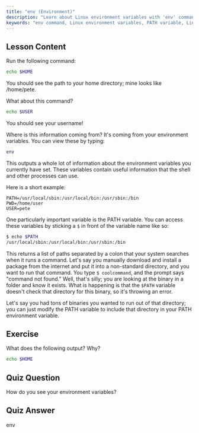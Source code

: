 ```yaml
---
title: "env (Environment)"
description: "Learn about Linux environment variables with 'env' command. Understand PATH, HOME, and USER variables. Get a beginner's guide to managing your Linux environment."
keywords: "env command, Linux environment variables, PATH variable, Linux tutorial, beginner Linux, shell variables, Linux guide"
---
```


## Lesson Content

Run the following command:

```bash
echo $HOME
```

You should see the path to your home directory; mine looks like /home/pete.

What about this command?

```bash
echo $USER
```

You should see your username!

Where is this information coming from? It's coming from your environment variables. You can view these by typing:

```bash
env
```

This outputs a whole lot of information about the environment variables you currently have set. These variables contain useful information that the shell and other processes can use.

Here is a short example:

```plaintext
PATH=/usr/local/sbin:/usr/local/bin:/usr/sbin:/bin
PWD=/home/user
USER=pete
```

One particularly important variable is the PATH variable. You can access these variables by sticking a `$` in front of the variable name like so:

```bash
$ echo $PATH
/usr/local/sbin:/usr/local/bin:/usr/sbin:/bin
```

This returns a list of paths separated by a colon that your system searches when it runs a command. Let's say you manually download and install a package from the internet and put it into a non-standard directory, and you want to run that command. You type `$ coolcommand`, and the prompt says "command not found." Well, that's silly; you are looking at the binary in a folder and know it exists. What is happening is that the `$PATH` variable doesn't check that directory for this binary, so it's throwing an error.

Let's say you had tons of binaries you wanted to run out of that directory; you can just modify the PATH variable to include that directory in your PATH environment variable.

## Exercise

What does the following output? Why?

```bash
echo $HOME
```

## Quiz Question

How do you see your environment variables?

## Quiz Answer

env
